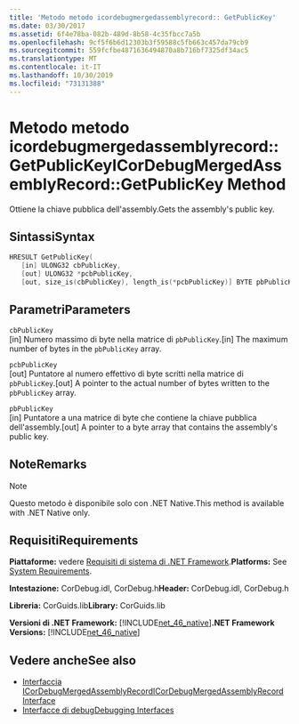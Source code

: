 ```yaml
---
title: 'Metodo metodo icordebugmergedassemblyrecord:: GetPublicKey'
ms.date: 03/30/2017
ms.assetid: 6f4e78ba-082b-489d-8b58-4c35fbcc7a5b
ms.openlocfilehash: 9cf5f6b6d12303b3f59588c5fb663c457da79cb9
ms.sourcegitcommit: 559fcfbe4871636494870a8b716bf7325df34ac5
ms.translationtype: MT
ms.contentlocale: it-IT
ms.lasthandoff: 10/30/2019
ms.locfileid: "73131388"
---
```

# <a name="icordebugmergedassemblyrecordgetpublickey-method"></a><span data-ttu-id="d7d89-102">Metodo metodo icordebugmergedassemblyrecord:: GetPublicKey</span><span class="sxs-lookup"><span data-stu-id="d7d89-102">ICorDebugMergedAssemblyRecord::GetPublicKey Method</span></span>
<span data-ttu-id="d7d89-103">Ottiene la chiave pubblica dell'assembly.</span><span class="sxs-lookup"><span data-stu-id="d7d89-103">Gets the assembly's public key.</span></span>  
  
## <a name="syntax"></a><span data-ttu-id="d7d89-104">Sintassi</span><span class="sxs-lookup"><span data-stu-id="d7d89-104">Syntax</span></span>  
  
```cpp  
HRESULT GetPublicKey(  
   [in] ULONG32 cbPublicKey,   
   [out] ULONG32 *pcbPublicKey,   
   [out, size_is(cbPublicKey), length_is(*pcbPublicKey)] BYTE pbPublicKey[]);  
```  
  
## <a name="parameters"></a><span data-ttu-id="d7d89-105">Parametri</span><span class="sxs-lookup"><span data-stu-id="d7d89-105">Parameters</span></span>  
 `cbPublicKey`  
 <span data-ttu-id="d7d89-106">[in] Numero massimo di byte nella matrice di `pbPublicKey`.</span><span class="sxs-lookup"><span data-stu-id="d7d89-106">[in] The maximum number of bytes in the `pbPublicKey` array.</span></span>  
  
 `pcbPublicKey`  
 <span data-ttu-id="d7d89-107">[out] Puntatore al numero effettivo di byte scritti nella matrice di `pbPublicKey`.</span><span class="sxs-lookup"><span data-stu-id="d7d89-107">[out] A pointer to the actual number of bytes written to the `pbPublicKey` array.</span></span>  
  
 `pbPublicKey`  
 <span data-ttu-id="d7d89-108">[in] Puntatore a una matrice di byte che contiene la chiave pubblica dell'assembly.</span><span class="sxs-lookup"><span data-stu-id="d7d89-108">[out] A pointer to a byte array that contains the assembly's public key.</span></span>  
  
## <a name="remarks"></a><span data-ttu-id="d7d89-109">Note</span><span class="sxs-lookup"><span data-stu-id="d7d89-109">Remarks</span></span>  
  
> [!NOTE]
> <span data-ttu-id="d7d89-110">Questo metodo è disponibile solo con .NET Native.</span><span class="sxs-lookup"><span data-stu-id="d7d89-110">This method is available with .NET Native only.</span></span>  
  
## <a name="requirements"></a><span data-ttu-id="d7d89-111">Requisiti</span><span class="sxs-lookup"><span data-stu-id="d7d89-111">Requirements</span></span>  
 <span data-ttu-id="d7d89-112">**Piattaforme:** vedere [Requisiti di sistema di .NET Framework](../../../../docs/framework/get-started/system-requirements.md).</span><span class="sxs-lookup"><span data-stu-id="d7d89-112">**Platforms:** See [System Requirements](../../../../docs/framework/get-started/system-requirements.md).</span></span>  
  
 <span data-ttu-id="d7d89-113">**Intestazione:** CorDebug.idl, CorDebug.h</span><span class="sxs-lookup"><span data-stu-id="d7d89-113">**Header:** CorDebug.idl, CorDebug.h</span></span>  
  
 <span data-ttu-id="d7d89-114">**Libreria:** CorGuids.lib</span><span class="sxs-lookup"><span data-stu-id="d7d89-114">**Library:** CorGuids.lib</span></span>  
  
 <span data-ttu-id="d7d89-115">**Versioni di .NET Framework:** [!INCLUDE[net_46_native](../../../../includes/net-46-native-md.md)]</span><span class="sxs-lookup"><span data-stu-id="d7d89-115">**.NET Framework Versions:** [!INCLUDE[net_46_native](../../../../includes/net-46-native-md.md)]</span></span>  
  
## <a name="see-also"></a><span data-ttu-id="d7d89-116">Vedere anche</span><span class="sxs-lookup"><span data-stu-id="d7d89-116">See also</span></span>

- [<span data-ttu-id="d7d89-117">Interfaccia ICorDebugMergedAssemblyRecord</span><span class="sxs-lookup"><span data-stu-id="d7d89-117">ICorDebugMergedAssemblyRecord Interface</span></span>](../../../../docs/framework/unmanaged-api/debugging/icordebugmergedassemblyrecord-interface.md)
- [<span data-ttu-id="d7d89-118">Interfacce di debug</span><span class="sxs-lookup"><span data-stu-id="d7d89-118">Debugging Interfaces</span></span>](../../../../docs/framework/unmanaged-api/debugging/debugging-interfaces.md)
